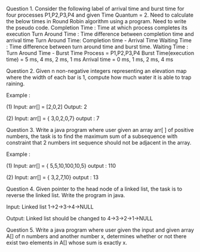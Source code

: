 Question 1. Consider the following label of arrival time and burst time for four processes P1,P2,P3,P4 and given Time Quantum = 2.
Need to calculate the below times in Round Robin algorithm using a program. Need to write the pseudo code.
Completion Time : Time at which process completes its execution
Turn Around Time : Time difference between completion time and arrival time
Turn Around Time: Completion time - Arrival Time
Waiting Time : Time difference between turn around time and burst time.
Waiting Time : Turn Around Time - Burst Time
Process = P1,P2,P3,P4
Burst Time(execution time) = 5 ms, 4 ms, 2 ms, 1 ms
Arrival time = 0 ms, 1 ms, 2 ms, 4 ms

Question 2. Given n non-negative integers representing an elevation map where the width of each bar is 1, compute how much water it is able to trap raining.

Example :

(1) Input: arr[] = [2,0,2]
Output: 2

(2) Input: arr[] = { 3,0,2,0,7}
output : 7

Question 3. Write a java program where user given an array arr[ ] of positive numbers, the task is to find the maximum sum of a subsequence with constraint that 2 numbers int sequence should not be adjacent in the array.

Example :

(1) Input: arr[] = { 5,5,10,100,10,5}
output : 110

(2) Input: arr[] = { 3,2,7,10}
output : 13

Question 4. Given pointer to the head node of a linked list, the task is to reverse the linked list. Write the program in java.

Input: Linked list 1->2->3->4->NULL

Output: Linked list should be changed to
4->3->2->1->NULL

Question 5. Write a java program where user given the input and given array A[] of n numbers and another number x, determines whether or not there exist two elements in A[] whose sum is exactly x.
